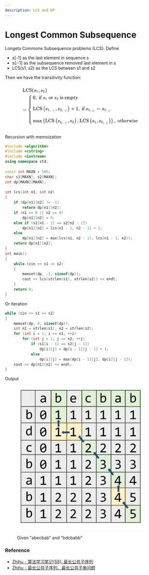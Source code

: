 ```yaml
---
description: LCS and DP
---
```


# Longest Common Subsequence

Longets Commone Subsequence problems (LCS). Define

* s\[-1] as the last element in sequence s
* s\[:-1] as the subsequence removed last element in s
* LCS(s1, s2) as the LCS between s1 and s2

Then we have the transitivity function:

<figure><img src="../.gitbook/assets/image (1).png" alt=""><figcaption></figcaption></figure>

Recursion with memoization

```cpp
#include <algorithm>
#include <cstring>
#include <iostream>
using namespace std;

const int MAXN = 505;
char s1[MAXN], s2[MAXN];
int dp[MAXN][MAXN];

int lcs(int n1, int n2)
{
    if (dp[n1][n2] != -1)
        return dp[n1][n2];
    if (n1 == 0 || n2 == 0)
        dp[n1][n2] = 0;
    else if (s1[n1 - 1] == s2[n2 - 1])
        dp[n1][n2] = lcs(n1 - 1, n2 - 1) + 1;
    else
        dp[n1][n2] = max(lcs(n1, n2 - 1), lcs(n1 - 1, n2));
    return dp[n1][n2];
}
int main()
{
    while (cin >> s1 >> s2)
    {
        memset(dp, -1, sizeof(dp));
        cout << lcs(strlen(s1), strlen(s2)) << endl;
    }
    return 0;
}
```

Or iteration

```cpp
while (cin >> s1 >> s2)
{
    memset(dp, 0, sizeof(dp));
    int n1 = strlen(s1), n2 = strlen(s2);
    for (int i = 1; i <= n1; ++i)
        for (int j = 1; j <= n2; ++j)
            if (s1[i - 1] == s2[j - 1])
                dp[i][j] = dp[i - 1][j - 1] + 1;
            else
                dp[i][j] = max(dp[i - 1][j], dp[i][j - 1]);
    cout << dp[n1][n2] << endl;
}
```

Output

<figure><img src="../.gitbook/assets/image (7).png" alt=""><figcaption><p>Given "abecbab" and "bdcbabb"</p></figcaption></figure>

### Reference

* [Zhihu - 算法学习笔记(58): 最长公共子序列](https://zhuanlan.zhihu.com/p/311598413)
* [Zhihu - 最长公共子序列、最长公共子串问题](https://zhuanlan.zhihu.com/p/47597440)
